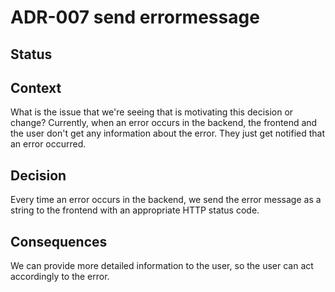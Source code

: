 # ADR-007 send errormessage

## Status

<adr-status status='accepted'/>

## Context

What is the issue that we're seeing that is motivating this decision or change?
Currently, when an error occurs in the backend, the frontend and the user don't get any information about the error.
They just get notified that an error occurred.

## Decision

Every time an error occurs in the backend, we send the error message as a string to the frontend with an appropriate HTTP status code.

## Consequences

We can provide more detailed information to the user, so the user can act accordingly to the error.